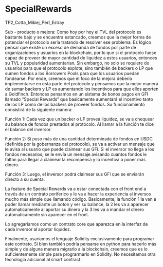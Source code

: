 # SpecialRewards
TP2_Cotta_Mikiej_Perl_Estray

Sub - producto o mejora:
Como hoy por hoy el TVL del protocolo es bastante bajo y se encuentra estancado, creemos que la mejor forma de potenciar el protocolo sería tratando de resolver ese problema. Es lógico pensar que existe un exceso de demanda de fondos por parte de organizaciones y usuarios en la blockchain, por lo que si el protocolo fuese capaz de proveer de mayor cantidad de liquidez a estos usuarios, entonces su TVL y popularidad aumentarían.
Sin embargo, no solo se requiere de usuarios para que el protocolo explote, sino también de backers o LP que sumen fondos a los Borrowers Pools para que los usuarios puedan fondearse. Por ende, creemos que el foco de la mejora debería implementarse en esta parte del protocolo y pensamos que la mejor manera de sumar backers y LP es aumentando los incentivos para que ellos aporten a Goldfinch.
Entonces pensamos en un sistema de bonos pagos en GFI llamado “Special Rewards” que basicamente aumentará el incentivo tanto de los LP como de los backers de proveer fondos.
Su funcionamiento consistirá de la siguiente manera:

Función 1: Cada vez que un backer o LP provea liquidez, se va a chequear su balance de fondos prestados al protocolo. Al llamar a la función te dice el balance del inversor.

Función 2: Si puso más de una cantidad determinada de fondos en USDC (definida por la gobernanza del protocolo), se va a activar un mensaje que le avisa al usuario que puede claimear sus GFI. Si el inversor no llega a los fondos necesarios, se le envía un mensaje avisando cuantos fondos le faltan para llegar a claimear la recompensa y lo incentiva a poner más dinero.

Función 3: Luego, el inversor podrá claimear sus GFI que se enviarán directo a su cuenta.

La feature de Special Rewards va a estar conectada con el front end a través de un contrato poríferico y le va a hacer la experiencia al inversos mucho más simple que llamando código. Basicamente, la función 1 la van a poder llamar mediante un boton y ver su balance, la 2 les va a aparecer automaticamente al aportar su dinero y la 3 les va a mandar el dinero automaticamente sin aparecer en el front.

Lo agregaríamos como un contrato core que aparezca en la interfaz de cada inversor al aportar liquidez.

Finalmente, usaríamos el lenguaje Solidity exclusivamente para programar este contrato. Si bien también podría pensarse en python para hacerlo más simple y de alguna manera migrarlo a la blockchain, creemos que es lo suficientemente simple para prograrmarlo en Solidity. No necesitamos otra tecnología adicional al smart contract.

